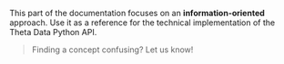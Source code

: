 This part of the documentation focuses on
an **information-oriented** approach. Use it as a
reference for the technical implementation of the
Theta Data Python API.


> Finding a concept confusing? Let us know!

